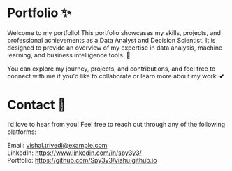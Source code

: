 # Portfolio ✨
Welcome to my portfolio! This portfolio showcases my skills, projects, and professional achievements as a Data Analyst and Decision Scientist. It is designed to provide an overview of my expertise in data analysis, machine learning, and business intelligence tools. 🤞

You can explore my journey, projects, and contributions, and feel free to connect with me if you'd like to collaborate or learn more about my work. 💕

# Contact 🤝
I’d love to hear from you! Feel free to reach out through any of the following platforms:

Email: vishal.trivedi@example.com <br>
LinkedIn: https://www.linkedin.com/in/spy3y3/ <br>
Portfolio: https://github.com/Spy3y3/vishu.github.io
